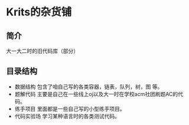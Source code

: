 # Krits的杂货铺

## 简介
大一大二时的旧代码库（部分）

## 目录结构
- 数据结构
    包含了咱自己写的各类容器，链表，队列，树，图 等。
- 题解代码
    主要是自己在一些线上oj以及大一时在学校acm社团刷题AC的代码。
- 练手项目
    里面都是一些自己写的小型练手项目。
- 代码实验场
    学习某种语言时的各类测试代码。
